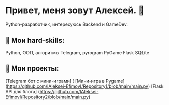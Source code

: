 # Привет, меня зовут Алексей. 👋
Python-разработчик, интересуюсь Backend и GameDev.
## 🔧 Мои hard-skills:
Python, ООП, алгоритмы
Telegram, pyrogram
PyGame
Flask
SQLite
## 📌 Мои проекты:
[Telegram бот с мини-играми] (
[Мини-игра в Pygame] (https://github.com/IAleksei-EfimovI/Repository1/blob/main/main.py)
[Flask API для блога] (https://github.com/IAleksei-EfimovI/Repository2/blob/main/main.py)

